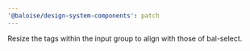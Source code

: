 ```yaml
---
'@baloise/design-system-components': patch
---
```


Resize the tags within the input group to align with those of bal-select.
